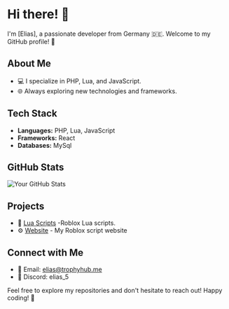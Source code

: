 # Hi there! 👋

I'm [Elias], a passionate developer from Germany 🇩🇪. Welcome to my GitHub profile! 🚀

## About Me

- 💻 I specialize in PHP, Lua, and JavaScript.
- 🌐 Always exploring new technologies and frameworks.

## Tech Stack

- **Languages:** PHP, Lua, JavaScript
- **Frameworks:** React
- **Databases:** MySql

## GitHub Stats

![Your GitHub Stats](https://github-readme-stats.vercel.app/api?username=EliasMET&show_icons=true&hide=contribs,prs&count_private=true&theme=radical)

## Projects

- 🚀 [Lua Scripts](https://github.com/EliasMET/Rbx-Scripts) -Roblox Lua scripts.
- ⚙️ [Website](https://trophyhub.me) - My Roblox script website

## Connect with Me

- 📧 Email: [elias@trophyhub.me](mailto:elias.trophyhub.me)
- 💼 Discord: elias_5

Feel free to explore my repositories and don't hesitate to reach out! Happy coding! 🚀

